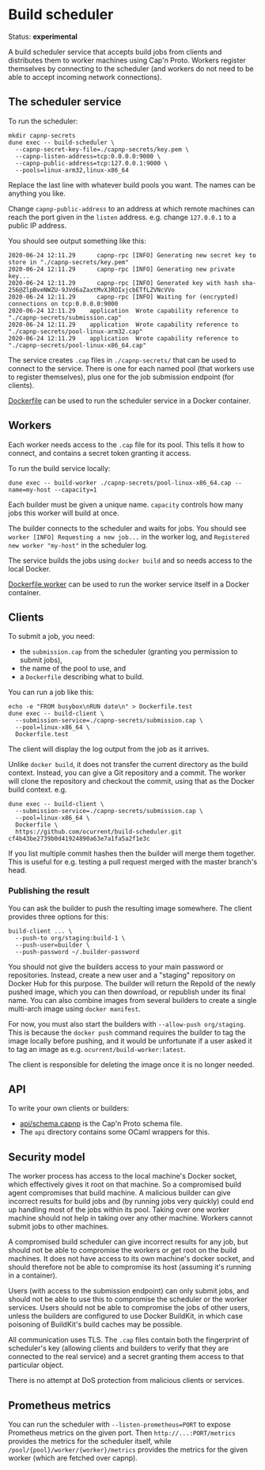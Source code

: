 # Build scheduler

Status: **experimental**

A build scheduler service that accepts build jobs from clients and distributes them to worker machines using Cap'n Proto.
Workers register themselves by connecting to the scheduler (and workers do not need to be able to accept incoming network connections).

## The scheduler service

To run the scheduler:

```
mkdir capnp-secrets
dune exec -- build-scheduler \
  --capnp-secret-key-file=./capnp-secrets/key.pem \
  --capnp-listen-address=tcp:0.0.0.0:9000 \
  --capnp-public-address=tcp:127.0.0.1:9000 \
  --pools=linux-arm32,linux-x86_64
```

Replace the last line with whatever build pools you want. The names can be anything you like.

Change `capnp-public-address` to an address at which remote machines can reach the port
given in the `listen` address. e.g. change `127.0.0.1` to a public IP address.

You should see output something like this:

```
2020-06-24 12:11.29      capnp-rpc [INFO] Generating new secret key to store in "./capnp-secrets/key.pem"
2020-06-24 12:11.29      capnp-rpc [INFO] Generating new private key...
2020-06-24 12:11.29      capnp-rpc [INFO] Generated key with hash sha-256@ZlpBveNWZU-9JVd6aZaxtMvXJROIxjcbETfLZVNcVVo
2020-06-24 12:11.29      capnp-rpc [INFO] Waiting for (encrypted) connections on tcp:0.0.0.0:9000
2020-06-24 12:11.29    application  Wrote capability reference to "./capnp-secrets/submission.cap"
2020-06-24 12:11.29    application  Wrote capability reference to "./capnp-secrets/pool-linux-arm32.cap"
2020-06-24 12:11.29    application  Wrote capability reference to "./capnp-secrets/pool-linux-x86_64.cap"
```

The service creates `.cap` files in `./capnp-secrets/` that can be used to connect to the service.
There is one for each named pool (that workers use to register themselves),
plus one for the job submission endpoint (for clients).

[Dockerfile](./Dockerfile) can be used to run the scheduler service in a Docker container.

## Workers

Each worker needs access to the `.cap` file for its pool. This tells it how to connect, and
contains a secret token granting it access.

To run the build service locally:

```
dune exec -- build-worker ./capnp-secrets/pool-linux-x86_64.cap --name=my-host --capacity=1
```

Each builder must be given a unique name.
`capacity` controls how many jobs this worker will build at once.

The builder connects to the scheduler and waits for jobs.
You should see `worker [INFO] Requesting a new job...` in the worker log,
and `Registered new worker "my-host"` in the scheduler log.

The service builds the jobs using `docker build` and so needs access to the local Docker.

[Dockerfile.worker](./Dockerfile.worker) can be used to run the worker service itself in a Docker container.

## Clients

To submit a job, you need:

- the `submission.cap` from the scheduler (granting you permission to submit jobs),
- the name of the pool to use, and
- a `Dockerfile` describing what to build.

You can run a job like this:

```
echo -e "FROM busybox\nRUN date\n" > Dockerfile.test
dune exec -- build-client \
  --submission-service=./capnp-secrets/submission.cap \
  --pool=linux-x86_64 \
  Dockerfile.test
```

The client will display the log output from the job as it arrives.

Unlike `docker build`, it does not transfer the current directory as the build context.
Instead, you can give a Git repository and a commit. The worker will clone the repository
and checkout the commit, using that as the Docker build context. e.g.

```
dune exec -- build-client \
  --submission-service=./capnp-secrets/submission.cap \
  --pool=linux-x86_64 \
  Dockerfile \
  https://github.com/ocurrent/build-scheduler.git cf4b43be2739b0d41924890a63e7a1fa5a2f1e3c
```

If you list multiple commit hashes then the builder will merge them together.
This is useful for e.g. testing a pull request merged with the master branch's head.

### Publishing the result

You can ask the builder to push the resulting image somewhere. The client provides three options for this:

```
build-client ... \
  --push-to org/staging:build-1 \
  --push-user=builder \
  --push-password ~/.builder-password
```

You should not give the builders access to your main password or repositories. Instead, create a new user
and a "staging" repository on Docker Hub for this purpose. The builder will return the RepoId of the newly
pushed image, which you can then download, or republish under its final name. You can also combine images
from several builders to create a single multi-arch image using `docker manifest`.

For now, you must also start the builders with `--allow-push org/staging`. This
is because the `docker push` command requires the builder to tag the image
locally before pushing, and it would be unfortunate if a user asked it to tag
an image as e.g. `ocurrent/build-worker:latest`.

The client is responsible for deleting the image once it is no longer needed.

## API

To write your own clients or builders:

- [api/schema.capnp](./api/schema.capnp) is the Cap'n Proto schema file.
- The `api` directory contains some OCaml wrappers for this.

## Security model

The worker process has access to the local machine's Docker socket, which effectively gives it root on that machine.
So a compromised build agent compromises that build machine.
A malicious builder can give incorrect results for build jobs
and (by running jobs very quickly) could end up handling most of the jobs within its pool.
Taking over one worker machine should not help in taking over any other machine.
Workers cannot submit jobs to other machines.

A compromised build scheduler can give incorrect results for any job, but
should not be able to compromise the workers or get root on the build machines.
It does not have access to its own machine's docker socket, and should
therefore not be able to compromise its host (assuming it's running in a container).

Users (with access to the submission endpoint) can only submit jobs, and should not
be able to use this to compromise the scheduler or the worker services. Users should
not be able to compromise the jobs of other users, unless the builders are configured
to use Docker BuildKit, in which case poisoning of BuildKit's build caches may
be possible.

All communication uses TLS. The `.cap` files contain both the fingerprint of scheduler's key
(allowing clients and builders to verify that they are connected to the real
service) and a secret granting them access to that particular object.

There is no attempt at DoS protection from malicious clients or services.

## Prometheus metrics

You can run the scheduler with `--listen-prometheus=PORT` to expose Prometheus metrics on the given port.
Then `http://...:PORT/metrics` provides the metrics for the scheduler itself,
while `/pool/{pool}/worker/{worker}/metrics` provides the metrics for the given worker (which are fetched over capnp).
